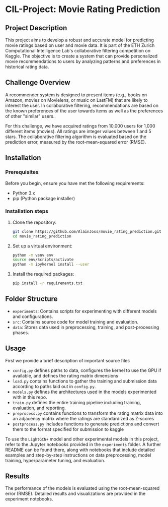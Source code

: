 # CIL-Project: Movie Rating Prediction

## Project Description

This project aims to develop a robust and accurate model for predicting movie ratings based on user and movie data. It is part of the ETH Zurich Computational Intelligence Lab's collaborative filtering competition on Kaggle. The objective is to create a system that can provide personalized movie recommendations to users by analyzing patterns and preferences in historical rating data.

## Challenge Overview

A recommender system is designed to present items (e.g., books on Amazon, movies on Movielens, or music on LastFM) that are likely to interest the user. In collaborative filtering, recommendations are based on the known preferences of the user towards items as well as the preferences of other "similar" users.

For this challenge, we have acquired ratings from 10,000 users for 1,000 different items (movies). All ratings are integer values between 1 and 5 stars. The collaborative filtering algorithm is evaluated based on the prediction error, measured by the root-mean-squared error (RMSE).

## Installation

### Prerequisites

Before you begin, ensure you have met the following requirements:

* Python 3.x
* pip (Python package installer)

### Installation steps

1. Clone the repository:

    ```sh
    git clone https://github.com/AlainJoss/movie_rating_prediction.git
    cd movie_rating_prediction
    ```

2. Set up a virtual environment:

    ```sh
    python -m venv env
    source env/Scripts/activate
    python -m ipykernel install --user
    ```

3. Install the required packages:

    ```sh
    pip install -r requirements.txt
    ```

## Folder Structure

* `experiments`: Contains scripts for experimenting with different models and configurations.
* `src`: Contains source code for model training and evaluation.
* `data`: Stores data used in preprocessing, training, and post-processing phases.

## Usage

First we provide a brief description of important source files

* `config.py` defines paths to data, configures the kernel to use the GPU if available, and defines the rating matrix dimensions
* `load.py` contains functions to gather the training and submission data according to paths laid out in `config.py`.
* `models.py` defines the architectures used in the models experimented with in this repo.
* `train.py` defines the entire training pipeline including training, evaluation, and reporting.
* `preprocess.py` contains functions to transform the rating matrix data into an adjacency matrix where the ratings are standardized as Z-scores
* `postprocess.py` includes functions to generate predictions and convert them to the format specified for submission to kaggle

To use the `LightGCN+` model and other experimental models in this project, refer to the Jupyter notebooks provided in the `experiments` folder. A further README can be found there, along with notebooks that include detailed examples and step-by-step instructions on data preprocessing, model training, hyperparameter tuning, and evaluation.

## Results
The performance of the models is evaluated using the root-mean-squared error (RMSE). Detailed results and visualizations are provided in the experiment notebooks.